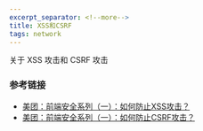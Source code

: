 ```yaml
---
excerpt_separator: <!--more-->
title: XSS和CSRF
tags: network
---
```

关于 XSS 攻击和 CSRF 攻击
<!--more-->

### 参考链接
- [美团：前端安全系列（一）：如何防止XSS攻击？](https://tech.meituan.com/2018/09/27/fe-security.html)
- [美团：前端安全系列（一）：如何防止CSRF攻击？](https://tech.meituan.com/2018/10/11/fe-security-csrf.html)
